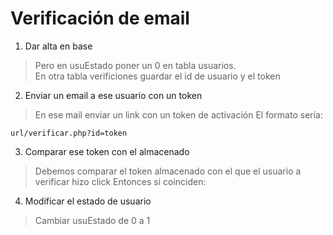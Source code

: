 # Verificación de email

  1. Dar alta en base
  
> Pero en usuEstado poner un 0 en tabla usuarios.    
> En otra tabla verificiones guardar el id de usuario y el token

  2. Enviar un email a ese usuario con un token    
  
> En ese mail enviar un link con un token de activación 
> El formato sería:

    url/verificar.php?id=token    
    
  3. Comparar ese token con el almacenado
  
> Debemos comparar el token almacenado con el que el usuario a verificar hizo click
> Entonces si coinciden: 

  4. Modificar el estado de usuario
  
> Cambiar usuEstado de 0 a 1

 